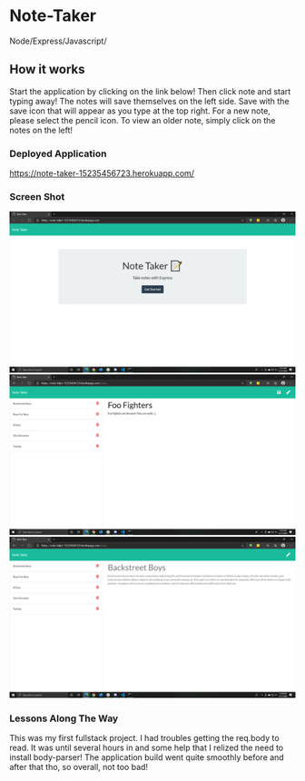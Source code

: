 # Note-Taker
Node/Express/Javascript/

## How it works
Start the application by clicking on the link below! Then click note and start typing away! The notes will save themselves on the left side. Save with the save icon that will appear as you type at the top right. For a new note, please select the pencil icon. To view an older note, simply click on the notes on the left!

### Deployed Application
https://note-taker-15235456723.herokuapp.com/

### Screen Shot
![Opening screen of the application. Simple white page with a get started button](/imgs/openingPage.png)
![Note Taking Screen. Bottom right is where one takes notes. Bottom left is where the loaded notes appear. Shows user taking a new note](/imgs/takingANote.png)
![Shows a user loading a note](/imgs/viewingANote.png)

### Lessons Along The Way
This was my first fullstack project. I had troubles getting the req.body to read. It was until several hours in and some help that I relized the need to install body-parser! The application build went quite smoothly before and after that tho, so overall, not too bad!